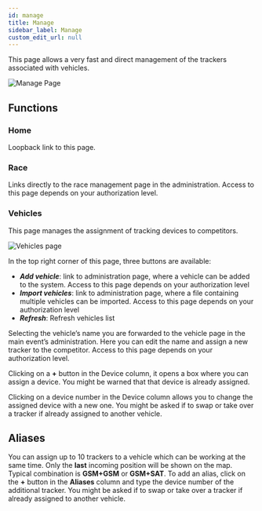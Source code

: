 ```yaml
---
id: manage
title: Manage 
sidebar_label: Manage
custom_edit_url: null
---
```


This page allows a very fast and direct management of the trackers associated with vehicles.  

![Manage Page](/img/screenshots/manage.png)

## Functions

### Home
Loopback link to this page.
### Race
Links directly to the race management page in the administration. Access to this page depends on your authorization level.

### Vehicles

This page manages the assignment of tracking devices to competitors.

![Vehicles page](/img/screenshots/vehicles.png)  

In the top right corner of this page, three buttons are available:
* _**Add vehicle**_: link to administration page, where a vehicle can be added to the system. Access to this page depends on your authorization level
* _**Import vehicles**_: link to administration page, where a file containing multiple vehicles can be imported. Access to this page depends on your authorization level
* _**Refresh**_: Refresh vehicles list

Selecting the vehicle’s name you are forwarded to the vehicle page in the main event’s administration. Here you can edit the name and assign a new tracker to the competitor. Access to this page depends on your authorization level.  

Clicking on a **+** button in the Device column, it opens a box where you can assign a device. You might be warned that that device is already assigned.

Clicking on a device number in the Device column allows you to change the assigned device with a new one. You might be asked if to swap or take over a tracker if already assigned to another vehicle.  

## Aliases 
You can assign up to 10 trackers to a vehicle which can be working at the same time.  Only the **last** incoming position will be shown on the map. Typical combination is **GSM+GSM** or **GSM+SAT**.
To add an alias, click on the **+** button in the **Aliases** column and type the device number of the additional tracker. You might be asked if to swap or take over a tracker if already assigned to another vehicle.